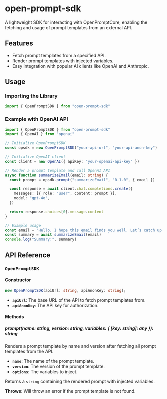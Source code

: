 # open-prompt-sdk

A lightweight SDK for interacting with OpenPromptCore, enabling the fetching and usage of prompt templates from an external API.

## Features

- Fetch prompt templates from a specified API.
- Render prompt templates with injected variables.
- Easy integration with popular AI clients like OpenAI and Anthropic.

## Usage

### Importing the Library

```typescript
import { OpenPromptSDK } from "open-prompt-sdk"
```

### Example with OpenAI API

```typescript
import { OpenPromptSDK } from "open-prompt-sdk"
import { OpenAI } from "openai"

// Initialize OpenPromptSDK
const opsdk = new OpenPromptSDK("your-api-url", "your-api-anon-key")

// Initialize OpenAI client
const client = new OpenAI({ apiKey: "your-openai-api-key" })

// Render a prompt template and call OpenAI API
async function summarizeEmail(email: string) {
  const prompt = opsdk.prompt("summarizeEmail", "0.1.0", { email })

  const response = await client.chat.completions.create({
    messages: [{ role: "user", content: prompt }],
    model: "gpt-4o",
  })

  return response.choices[0].message.content
}

// Example usage
const email = "Hello, I hope this email finds you well. Let’s catch up soon!"
const summary = await summarizeEmail(email)
console.log("Summary:", summary)
```

## API Reference

### `OpenPromptSDK`

#### Constructor

```typescript
new OpenPromptSDK(apiUrl: string, apiAnonKey: string);
```

- **`apiUrl`**: The base URL of the API to fetch prompt templates from.
- **`apiAnonKey`**: The API key for authorization.

#### Methods

##### prompt(name: string, version: string, variables: { [key: string]: any }): string

Renders a prompt template by name and version after fetching all prompt templates from the API.

- **`name`**: The name of the prompt template.
- **`version`**: The version of the prompt template.
- **`options`**: The variables to inject.

Returns a `string` containing the rendered prompt with injected variables.

**Throws**: Will throw an error if the prompt template is not found.
